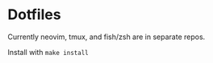 
# Dotfiles

Currently neovim, tmux, and fish/zsh are in separate repos. 

Install with `make install`
